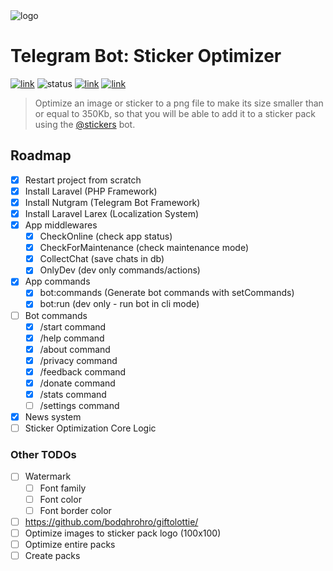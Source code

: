 <img src="https://i.imgur.com/6Wi7eHS.png" alt="logo"/>

# Telegram Bot: Sticker Optimizer

[![link](https://img.shields.io/badge/bot-%40newstickeroptimizerbot-blue)](https://t.me/newstickeroptimizerbot)
![status](https://img.shields.io/badge/status-online-green)
[![link](https://img.shields.io/badge/news-%40LKS93C-blue)](https://t.me/LKS93C)
[![link](https://img.shields.io/badge/support-%40Lukasss93Support-orange)](https://t.me/Lukasss93Support)

> Optimize an image or sticker to a png file to make its size smaller than or equal to 350Kb,
> so that you will be able to add it to a sticker pack using the [@stickers](https://t.me/stickers) bot.

## Roadmap

- [x] Restart project from scratch
- [x] Install Laravel (PHP Framework)
- [x] Install Nutgram (Telegram Bot Framework)
- [x] Install Laravel Larex (Localization System)
- [x] App middlewares
    - [x] CheckOnline (check app status)
    - [x] CheckForMaintenance (check maintenance mode)
    - [x] CollectChat (save chats in db)
    - [x] OnlyDev (dev only commands/actions)
- [x] App commands
    - [x] bot:commands (Generate bot commands with setCommands)
    - [x] bot:run (dev only - run bot in cli mode)
- [ ] Bot commands
    - [x] /start command
    - [x] /help command
    - [x] /about command
    - [x] /privacy command
    - [x] /feedback command
    - [x] /donate command
    - [x] /stats command
    - [ ] /settings command
- [x] News system
- [ ] Sticker Optimization Core Logic

### Other TODOs

- [ ] Watermark
    - [ ] Font family
    - [ ] Font color
    - [ ] Font border color
- [ ] https://github.com/bodqhrohro/giftolottie/
- [ ] Optimize images to sticker pack logo (100x100)
- [ ] Optimize entire packs
- [ ] Create packs

